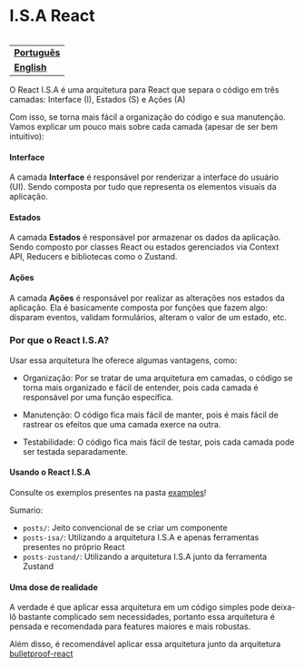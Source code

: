 <h1 align="left">I.S.A React</h1>

<!-- 
  Se você quiser replicar a funcionalidade de trocar de idioma, basta criar um novo README na raíz do repositório e linkar no README principal.
 -->
<table align="right">
  <tr>
    <td>
      <strong>
        <a href="README.md">Português</a>
      </strong>
    </td>
  </tr>
  <tr>
    <td>
      <strong>
        <a href="README-EN.md">English</a>
      </strong>
    </td>
  </tr>
</table>

O React I.S.A é uma arquitetura para React que separa o código em três camadas: Interface (I), Estados (S) e Ações (A)

Com isso, se torna mais fácil a organização do código e sua manutenção. Vamos explicar um pouco mais sobre cada camada (apesar de ser bem intuitivo):

<h4>Interface</h4>

A camada <strong>Interface</strong> é responsável por renderizar a interface do usuário (UI). Sendo composta por tudo que representa os elementos visuais da aplicação.

<h4>Estados</h4>

A camada <strong>Estados</strong> é responsável por armazenar os dados da aplicação. Sendo composto por classes React ou estados gerenciados via Context API, Reducers e bibliotecas como o Zustand.

<h4>Ações</h4>

A camada <strong>Ações</strong> é responsável por realizar as alterações nos estados da aplicação. Ela é basicamente composta por funções que fazem algo: disparam eventos, validam formulários, alteram o valor de um estado, etc.

<h3>Por que o React I.S.A?</h3>

Usar essa arquitetura lhe oferece algumas vantagens, como:

- Organização: Por se tratar de uma arquitetura em camadas, o código se torna mais organizado e fácil de entender, pois cada camada é responsável por uma função específica.

- Manutenção: O código fica mais fácil de manter, pois é mais fácil de rastrear os efeitos que uma camada exerce na outra.

- Testabilidade: O código fica mais fácil de testar, pois cada camada pode ser testada separadamente.

<h4>Usando o React I.S.A</h4>

Consulte os exemplos presentes na pasta [examples](/src/examples/)!

Sumario:

- `posts/`: Jeito convencional de se criar um componente
- `posts-isa/`: Utilizando a arquitetura I.S.A e apenas ferramentas presentes no próprio React
- `posts-zustand/`: Utilizando a arquitetura I.S.A junto da ferramenta Zustand

<h4>Uma dose de realidade</h4>

A verdade é que aplicar essa arquitetura em um código simples pode deixa-lô bastante complicado sem necessidades, portanto essa arquitetura é pensada e recomendada para features maiores e mais robustas.

Além disso, é recomendável aplicar essa arquitetura junto da arquitetura [bulletproof-react](https://github.com/alan2207/bulletproof-react)